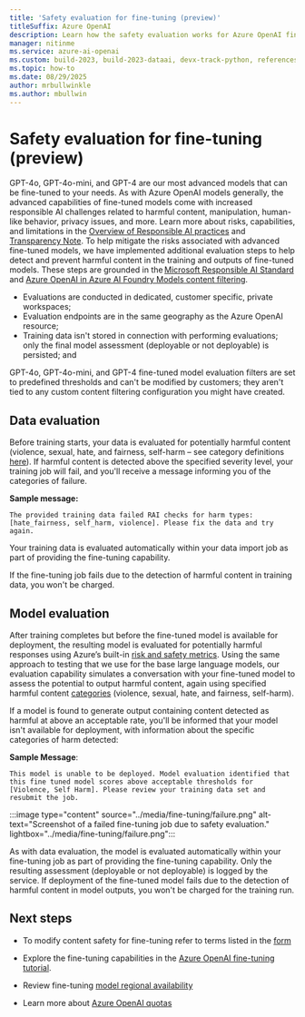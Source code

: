 ```yaml
---
title: 'Safety evaluation for fine-tuning (preview)'
titleSuffix: Azure OpenAI
description: Learn how the safety evaluation works for Azure OpenAI fine-tuning.
manager: nitinme
ms.service: azure-ai-openai
ms.custom: build-2023, build-2023-dataai, devx-track-python, references_regions
ms.topic: how-to
ms.date: 08/29/2025
author: mrbullwinkle
ms.author: mbullwin
---
```


# Safety evaluation for fine-tuning (preview)

GPT-4o, GPT-4o-mini, and GPT-4 are our most advanced models that can be fine-tuned to your needs. As with Azure OpenAI models generally, the advanced capabilities of fine-tuned models come with increased responsible AI challenges related to harmful content, manipulation, human-like behavior, privacy issues, and more. Learn more about risks, capabilities, and limitations in the [Overview of Responsible AI practices](/azure/ai-foundry/responsible-ai/openai/overview) and [Transparency Note](/azure/ai-foundry/responsible-ai/openai/transparency-note). To help mitigate the risks associated with advanced fine-tuned models, we have implemented additional evaluation steps to help detect and prevent harmful content in the training and outputs of fine-tuned models. These steps are grounded in the [Microsoft Responsible AI Standard](https://www.microsoft.com/ai/responsible-ai) and [Azure OpenAI in Azure AI Foundry Models content filtering](/azure/ai-foundry/openai/concepts/content-filter?tabs=warning%2Cpython-new).

- Evaluations are conducted in dedicated, customer specific, private workspaces;
- Evaluation endpoints are in the same geography as the Azure OpenAI resource;
- Training data isn't stored in connection with performing evaluations; only the final model assessment (deployable or not deployable) is persisted; and

GPT-4o, GPT-4o-mini, and GPT-4 fine-tuned model evaluation filters are set to predefined thresholds and can't be modified by customers; they aren't tied to any custom content filtering configuration you might have created.

## Data evaluation

Before training starts, your data is evaluated for potentially harmful content (violence, sexual, hate, and fairness, self-harm – see category definitions [here](/azure/ai-foundry/openai/concepts/content-filter?tabs=warning%2Cpython-new#risk-categories)). If harmful content is detected above the specified severity level, your training job will fail, and you'll receive a message informing you of the categories of failure.

**Sample message:**

```output
The provided training data failed RAI checks for harm types: [hate_fairness, self_harm, violence]. Please fix the data and try again.
```

Your training data is evaluated automatically within your data import job as part of providing the fine-tuning capability.

If the fine-tuning job fails due to the detection of harmful content in training data, you won't be charged.

## Model evaluation

After training completes but before the fine-tuned model is available for deployment, the resulting model is evaluated for potentially harmful responses using Azure’s built-in [risk and safety metrics](/azure/ai-foundry/concepts/evaluation-metrics-built-in?tabs=warning#risk-and-safety-metrics). Using the same approach to testing that we use for the base large language models, our evaluation capability simulates a conversation with your fine-tuned model to assess the potential to output harmful content, again using specified harmful content [categories](/azure/ai-foundry/openai/concepts/content-filter?tabs=warning%2Cpython-new#risk-categories) (violence, sexual, hate, and fairness, self-harm).  

If a model is found to generate output containing content detected as harmful at above an acceptable rate, you'll be informed that your model isn't available for deployment, with information about the specific categories of harm detected:

**Sample Message**:

```output
This model is unable to be deployed. Model evaluation identified that this fine tuned model scores above acceptable thresholds for [Violence, Self Harm]. Please review your training data set and resubmit the job.
```

   :::image type="content" source="../media/fine-tuning/failure.png" alt-text="Screenshot of a failed fine-tuning job due to safety evaluation." lightbox="../media/fine-tuning/failure.png":::

As with data evaluation, the model is evaluated automatically within your fine-tuning job as part of providing the fine-tuning capability. Only the resulting assessment (deployable or not deployable) is logged by the service. If deployment of the fine-tuned model fails due to the detection of harmful content in model outputs, you won't be charged for the training run.

## Next steps

- To modify content safety for fine-tuning refer to terms listed in the [form](https://customervoice.microsoft.com/Pages/ResponsePage.aspx?id=v4j5cvGGr0GRqy180BHbR7en2Ais5pxKtso_Pz4b1_xUMlBQNkZMR0lFRldORTdVQzQ0TEI5Q1ExOSQlQCN0PWcu)

- Explore the fine-tuning capabilities in the [Azure OpenAI fine-tuning tutorial](../tutorials/fine-tune.md).
- Review fine-tuning [model regional availability](../concepts/models.md#fine-tuning-models)
- Learn more about [Azure OpenAI quotas](../quotas-limits.md)